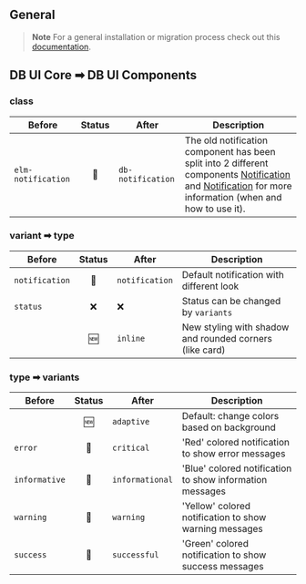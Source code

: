 <!--
SPDX-FileCopyrightText: 2025 DB Systel GmbH

SPDX-License-Identifier: Apache-2.0
-->

## General

> **Note**
> For a general installation or migration process check out this [documentation](https://www.npmjs.com/package/@db-ui/components).

## DB UI Core ➡ DB UI Components

### class

| Before             | Status | After             | Description                                                                                                                                                                                                                                                                                                                                                                                                                                            |
| ------------------ | :----: | ----------------- | ------------------------------------------------------------------------------------------------------------------------------------------------------------------------------------------------------------------------------------------------------------------------------------------------------------------------------------------------------------------------------------------------------------------------------------------------------ |
| `elm-notification` |   🔁   | `db-notification` | The old notification component has been split into 2 different components [Notification](https://marketingportal.extranet.deutschebahn.com/marketingportal/Design-Anwendungen/db-ux-design-system-v3/components/feedback/notification) and [Notification](https://marketingportal.extranet.deutschebahn.com/marketingportal/Design-Anwendungen/db-ux-design-system-v3/components/feedback/notification) for more information (when and how to use it). |

### variant ➡ type

| Before         | Status | After          | Description                                             |
| -------------- | :----: | -------------- | ------------------------------------------------------- |
| `notification` |   🔁   | `notification` | Default notification with different look                |
| `status`       |   ❌   | ❌             | Status can be changed by `variants`                     |
|                |   🆕   | `inline`       | New styling with shadow and rounded corners (like card) |

### type ➡ variants

| Before        | Status | After           | Description                                              |
| ------------- | :----: | --------------- | -------------------------------------------------------- |
|               |   🆕   | `adaptive`      | Default: change colors based on background               |
| `error`       |   🔁   | `critical`      | 'Red' colored notification to show error messages        |
| `informative` |   🔁   | `informational` | 'Blue' colored notification to show information messages |
| `warning`     |   🔁   | `warning`       | 'Yellow' colored notification to show warning messages   |
| `success`     |   🔁   | `successful`    | 'Green' colored notification to show success messages    |
